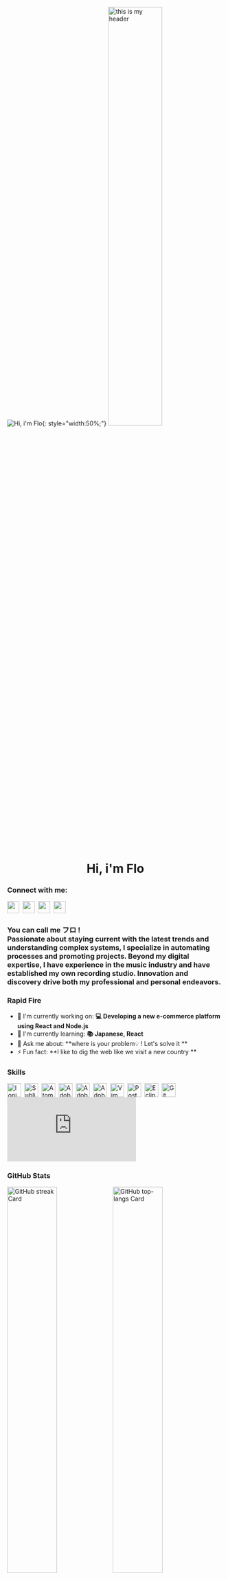 ![Hi, i'm Flo ](https://i.ibb.co/CHVWpcp/DALL-E-Pixel-Art-Hacker-Image.webp){: style="width:50%;"}
<img src="https://i.ibb.co/CHVWpcp/DALL-E-Pixel-Art-Hacker-Image.webp" alt="this is my header" style="width:50%; height:auto;" />

<div id="toc">
  <ul align="center" style="list-style: none">
    <summary>
      <h1>
        Hi, i'm Flo 
      </h1>
    </summary>
  </ul>
</div>

**<h3 align="left">Connect with me:</h3>** 
<p align="left"><a href="https://www.linkedin.com/in/florianviola" target="_blank"><img src="https://img.shields.io/badge/LinkedIn-0077B5?style=flat-square&logo=linkedin&logoColor=white" height="28" style="margin-right: 4px"></a> <a href="https://github.com/Vnubis" target="_blank"><img src="https://img.shields.io/badge/GitHub-100000?style=flat-square&logo=github&logoColor=white" height="28" style="margin-right: 4px"></a> <a href="https://twitter.com/NotYet" target="_blank"><img src="https://img.shields.io/badge/Twitter-000000?style=flat-square&logo=X&logoColor=white" height="28" style="margin-right: 4px"></a> <a href="Idk" target="_blank"><img src="https://img.shields.io/badge/Gmail-D14836?style=flat-square&logo=gmail&logoColor=white" height="28" style="margin-right: 4px"></a></p>

 **<h3 align="left">You can call me フロ ! </br>**
Passionate about staying current with the latest trends and understanding complex systems, I specialize in automating processes and promoting projects. Beyond my digital expertise, I have experience in the music industry and have established my own recording studio. Innovation and discovery drive both my professional and personal endeavors.</h3>

**<h3 align="left">Rapid Fire</h3>**

- 💼 I'm currently working on: **💻 Developing a new e-commerce platform using React and Node.js**
- 🌱 I'm currently learning: **📚 Japanese, React**
- 💬 Ask me about: **where is your problem💡 ! Let's solve it  **
- ⚡ Fun fact: **I like to dig the web like we visit a new country **

 **<h3 align="left">Skills</h3>**

<div style="display: flex; flex-wrap: wrap; gap: 4px; justify-content: left;"><img src="https://img.shields.io/badge/Ionic-3880FF?logo=ionic&logoColor=white" height="32" alt="Ionic" style="margin-right: 4px"> <img src="https://img.shields.io/badge/Sublime_Text-FF9800?logo=sublime-text&logoColor=white" height="32" alt="Sublime Text" style="margin-right: 4px"> <img src="https://img.shields.io/badge/Atom-66595C?logo=atom&logoColor=white" height="32" alt="Atom" style="margin-right: 4px"> <img src="https://img.shields.io/badge/Adobe_Photoshop-31A8FF?logo=adobe-photoshop&logoColor=white" height="32" alt="Adobe Photoshop" style="margin-right: 4px"> <img src="https://img.shields.io/badge/Adobe_Illustrator-FF9A00?logo=adobe-illustrator&logoColor=white" height="32" alt="Adobe Illustrator" style="margin-right: 4px"> <img src="https://img.shields.io/badge/Adobe_Acrobat-FF0000?logo=adobe-acrobat&logoColor=white" height="32" alt="Adobe Acrobat" style="margin-right: 4px"> <img src="https://img.shields.io/badge/Vim-019733?logo=vim&logoColor=white" height="32" alt="Vim" style="margin-right: 4px"> <img src="https://img.shields.io/badge/Postman-FF6C37?logo=postman&logoColor=white" height="32" alt="Postman" style="margin-right: 4px"> <img src="https://img.shields.io/badge/Eclipse-2C2255?logo=eclipse&logoColor=white" height="32" alt="Eclipse" style="margin-right: 4px"> <img src="https://cdn.simpleicons.org/git/F1502F" height="32" alt="Git" style="margin-right: 4px"></div>

<iframe src="https://tryhackme.com/api/v2/badges/public-profile?userPublicId=1119398" style='border:none;'></iframe>

 **<h3 align="left">GitHub Stats</h3>**

<p align="left">
  <img width="48%" src="https://streak-stats.demolab.com/?user=vnubis&theme=react&hide_border=false&date_format=M+j%5B%2C+Y%5D&mode=daily&hide_total_contributions=false&hide_current_streak=false&hide_longest_streak=false&card_height=200" alt="GitHub streak Card" />
  <img width="48%" src="https://github-readme-stats.vercel.app/api/top-langs?username=vnubis&theme=react&hide_title=false&layout=compact&langs_count=6&hide_progress=false&card_width=400&disable_animations=false" alt="GitHub top-langs Card" />
</p>

<p align="left">
  <img width="48%" src="https://github-readme-stats.vercel.app/api/pin/?username=vnubis&repo=Bubble&bg_color=35%2C2dd4bf%2C784BA0%2C2B86C5&show_owner=true&title_color=fff&text_color=fff&icon_color=fff" alt="GitHub repo-card Card" />
</p>
